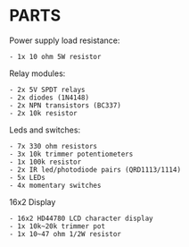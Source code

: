 PARTS
=====

Power supply load resistance:

	- 1x 10 ohm 5W resistor

Relay modules:

	- 2x 5V SPDT relays
	- 2x diodes (1N4148)
	- 2x NPN transistors (BC337)
	- 2x 10k resistor

Leds and switches:

	- 7x 330 ohm resistors
	- 3x 10k trimmer potentiometers
	- 1x 100k resistor
	- 2x IR led/photodiode pairs (QRD1113/1114)
	- 5x LEDs
	- 4x momentary switches

16x2 Display

	- 16x2 HD44780 LCD character display
	- 1x 10k~20k trimmer pot
	- 1x 10~47 ohm 1/2W resistor
